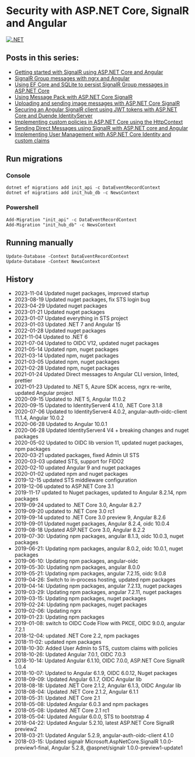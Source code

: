 # Security with ASP.NET Core, SignalR and Angular

[![.NET](https://github.com/damienbod/AspNetCoreAngularSignalRSecurity/actions/workflows/dotnet.yml/badge.svg)](https://github.com/damienbod/AspNetCoreAngularSignalRSecurity/actions/workflows/dotnet.yml)

## Posts in this series:

- [Getting started with SignalR using ASP.NET Core and Angular](https://damienbod.com/2017/09/12/getting-started-with-signalr-using-asp-net-core-and-angular/)
- [SignalR Group messages with ngrx and Angular](https://damienbod.com/2017/09/18/signalr-group-messages-with-ngrx-and-angular/)
- [Using EF Core and SQLite to persist SignalR Group messages in ASP.NET Core](https://damienbod.com/2017/09/29/using-ef-core-and-sqlite-to-persist-signalr-group-messages-in-asp-net-core/)
- [Using Message Pack with ASP.NET Core SignalR](https://damienbod.com/2018/03/19/using-message-pack-with-asp-net-core-signalr/)
- [Uploading and sending image messages with ASP.NET Core SignalR](https://damienbod.com/2018/05/13/uploading-and-sending-image-messages-with-asp-net-core-signalr/)	
- [Securing an Angular SignalR client using JWT tokens with ASP.NET Core and Duende IdentityServer](https://damienbod.com/2017/10/16/securing-an-angular-signalr-client-using-jwt-tokens-with-asp-net-core-and-identityserver4/)
- [Implementing custom policies in ASP.NET Core using the HttpContext](https://damienbod.com/2017/10/23/implementing-custom-policies-in-asp-net-core-using-the-httpcontext/)
- [Sending Direct Messages using SignalR with ASP.NET core and Angular](https://damienbod.com/2017/12/05/sending-direct-messages-using-signalr-with-asp-net-core-and-angular/)
- [Implementing User Management with ASP.NET Core Identity and custom claims](https://damienbod.com/2018/10/30/implementing-user-management-with-asp-net-core-identity-and-custom-claims/)

## Run migrations

### Console

```
dotnet ef migrations add init_api -c DataEventRecordContext
dotnet ef migrations add init_hub_db -c NewsContext
```

### Powershell

```
Add-Migration "init_api" -c DataEventRecordContext  
Add-Migration "init_hub_db" -c NewsContext  
```

## Running manually

```
Update-Database -Context DataEventRecordContext
Update-Database -Context NewsContext
```

## History

- 2023-11-04 Updated nuget packages, improved startup
- 2023-08-19 Updated nuget packages, fix STS login bug
- 2023-04-29 Updated nuget packages
- 2023-01-21 Updated nuget packages
- 2023-01-07 Updated everything in STS project
- 2023-01-03 Updated .NET 7 and Angular 15
- 2022-01-28 Updated nuget packages
- 2021-11-04 Updated to .NET 6
- 2021-07-04 Updated to OIDC V12, updated nuget packages
- 2021-05-14 Updated npm, nuget packages
- 2021-03-14 Updated npm, nuget packages
- 2021-03-05 Updated npm, nuget packages
- 2021-02-28 Updated npm, nuget packages
- 2021-01-24 Updated Direct messages to Angular CLI version, linted, prettier
- 2021-01-23 Updated to .NET 5, Azure SDK access, ngrx re-write, updated Angular project
- 2020-09-15 Updated to .NET 5, Angular 11.0.2
- 2020-09-15 Updated to IdentityServer4 4.1.0, .NET Core 3.1.8
- 2020-07-06 Updated to IdentityServer4 4.0.2, angular-auth-oidc-client 11.1.4, Angular 10.0.2
- 2020-06-28 Updated to Angular 10.0.1
- 2020-06-28 Updated IdentityServer4 V4 + breaking changes and nuget packages
- 2020-05-02 Updated to OIDC lib version 11, updated nuget packages, npm packages
- 2020-03-21 updated packages, fixed Admin UI STS
- 2020-03-03 updated STS, support for FIDO2
- 2020-02-10 updated Angular 9 and nuget packages
- 2020-01-02 updated npm and nuget packages
- 2019-12-15 updated STS middleware configuration
- 2019-12-06 updated to ASP.NET Core 3.1
- 2019-11-17 updated to Nuget packages, updated to Angular 8.2.14, npm packages
- 2019-09-24 updated to .NET Core 3.0, Angular 8.2.7
- 2019-09-20 updated to .NET Core 3.0 rc1
- 2019-09-14 updated to .NET Core 3.0 preview 9, Angular 8.2.6
- 2019-09-01 Updated nuget packages, Angular 8.2.4, oidc 10.0.4
- 2019-08-18 Updated ASP.NET Core 3.0, Angular 8.2.2
- 2019-07-30: Updating npm packages, angular 8.1.3, oidc 10.0.3, nuget packages
- 2019-06-21: Updating npm packages, angular 8.0.2, oidc 10.0.1, nuget packages
- 2019-06-10: Updating npm packages, angular-oidc
- 2019-05-30: Updating npm packages, angular 8.0.0
- 2019-05-21: Updating npm packages, angular 7.2.15, oidc 9.0.8
- 2019-04-26: Switch to in-process hosting, updated npm packages
- 2019-04-14: Updating npm packages, angular 7.2.13, nuget packages 
- 2019-03-29: Updating npm packages, angular 7.2.11, nuget packages 
- 2019-03-15: Updating npm packages, nuget packages 
- 2019-02-24: Updating npm packages, nuget packages 
- 2019-02-06: Updating ngrx 
- 2019-01-23: Updating npm packages
- 2019-01-08: switch to OIDC Code Flow with PKCE, OIDC 9.0.0, angular 7.2.1
- 2018-12-04: updated .NET Core 2.2, npm packages
- 2018-11-02: updated npm packages
- 2018-10-30: Added User Admin to STS, custom claims with policies
- 2018-10-26: Updated  Angular 7.0.1, OIDC 7.0.3
- 2018-10-14: Updated  Angular 6.1.10, OIDC 7.0.0, ASP.NET Core SignalR 1.0.4
- 2018-10-07: Updated to Angular 6.1.9, OIDC 6.0.12, Nuget packages
- 2018-09-09: Updated Angular 6.1.7, OIDC Angular lib
- 2018-08-18: Updated .NET Core 2.1.2, Angular 6.1.3, OIDC Angular lib
- 2018-08-04: Updated .NET Core 2.1.2, Angular 6.1.1
- 2018-05-31: Updated .NET Core 2.1
- 2018-05-08: Updated Angular 6.0.3 and npm packages
- 2018-05-08: Updated .NET Core 2.1 rc1
- 2018-05-04: Updated Angular 6.0.0, STS to bootstrap 4
- 2018-04-22: Updated Angular 5.2.10, latest ASP.NET Core SignalR preview2
- 2018-03-21: Updated Angular 5.2.9, angular-auth-oidc-client 4.1.0
- 2018-03-15: Updated signalr Microsoft.AspNetCore.SignalR 1.0.0-preview1-final, Angular 5.2.8, @aspnet/signalr 1.0.0-preview1-update1

